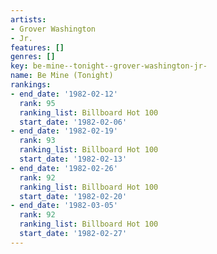 ```yaml
---
artists:
- Grover Washington
- Jr.
features: []
genres: []
key: be-mine--tonight--grover-washington-jr-
name: Be Mine (Tonight)
rankings:
- end_date: '1982-02-12'
  rank: 95
  ranking_list: Billboard Hot 100
  start_date: '1982-02-06'
- end_date: '1982-02-19'
  rank: 93
  ranking_list: Billboard Hot 100
  start_date: '1982-02-13'
- end_date: '1982-02-26'
  rank: 92
  ranking_list: Billboard Hot 100
  start_date: '1982-02-20'
- end_date: '1982-03-05'
  rank: 92
  ranking_list: Billboard Hot 100
  start_date: '1982-02-27'
---
```


